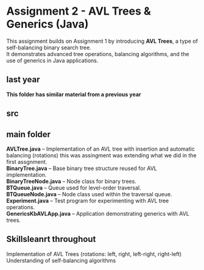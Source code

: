 # Assignment 2 - AVL Trees & Generics (Java)

This assignment builds on Assignment 1 by introducing **AVL Trees**, a type of self-balancing binary search tree.  
It demonstrates advanced tree operations, balancing algorithms, and the use of generics in Java applications.

## last year
**This folder has similar material from a previous year**  

## src
## main folder
**AVLTree.java** – Implementation of an AVL tree with insertion and automatic balancing (rotations) this was assingment was extending what we did in the first assgnment.    
**BinaryTree.java** – Base binary tree structure reused for AVL implementation.  
**BinaryTreeNode.java** – Node class for binary trees.  
**BTQueue.java** – Queue used for level-order traversal.  
**BTQueueNode.java** – Node class used within the traversal queue.  
**Experiment.java** – Test program for experimenting with AVL tree operations.  
**GenericsKbAVLApp.java** – Application demonstrating generics with AVL trees.  

## Skillsleanrt throughout
Implementation of AVL Trees (rotations: left, right, left-right, right-left)  
Understanding of self-balancing algorithms  
